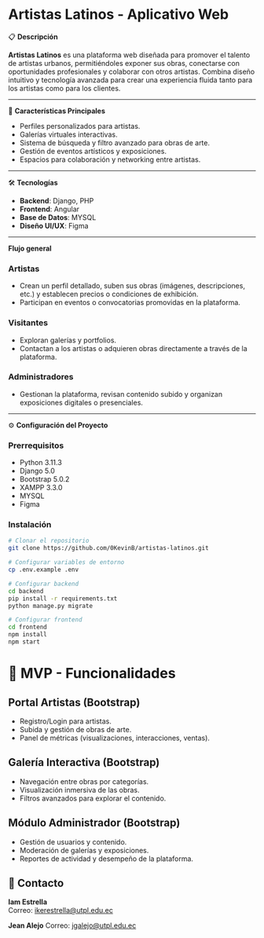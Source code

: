 # Artistas Latinos - Aplicativo Web 

📋 **Descripción**

**Artistas Latinos** es una plataforma web diseñada para promover el talento de artistas urbanos, permitiéndoles exponer sus obras, conectarse con oportunidades profesionales y colaborar con otros artistas. Combina diseño intuitivo y tecnología avanzada para crear una experiencia fluida tanto para los artistas como para los clientes.

---

🚀 **Características Principales**

- Perfiles personalizados para artistas.
- Galerías virtuales interactivas.
- Sistema de búsqueda y filtro avanzado para obras de arte.
- Gestión de eventos artísticos y exposiciones.
- Espacios para colaboración y networking entre artistas.

---

🛠️ **Tecnologías**

- **Backend**: Django, PHP
- **Frontend**: Angular  
- **Base de Datos**: MYSQL 
- **Diseño UI/UX**: Figma  

---

**Flujo general**

### Artistas  
- Crean un perfil detallado, suben sus obras (imágenes, descripciones, etc.) y establecen precios o condiciones de exhibición.  
- Participan en eventos o convocatorias promovidas en la plataforma.  

### Visitantes  
- Exploran galerías y portfolios.  
- Contactan a los artistas o adquieren obras directamente a través de la plataforma.  

### Administradores  
- Gestionan la plataforma, revisan contenido subido y organizan exposiciones digitales o presenciales.  

---

⚙️ **Configuración del Proyecto**

### Prerrequisitos  
- Python 3.11.3 
- Django 5.0
- Bootstrap 5.0.2
-  XAMPP 3.3.0
- MYSQL  
- Figma 

### Instalación

```bash
# Clonar el repositorio
git clone https://github.com/0KevinB/artistas-latinos.git

# Configurar variables de entorno
cp .env.example .env

# Configurar backend
cd backend
pip install -r requirements.txt
python manage.py migrate

# Configurar frontend
cd frontend
npm install
npm start
```

# 📱 MVP - Funcionalidades

## Portal Artistas (Bootstrap)
- Registro/Login para artistas.
- Subida y gestión de obras de arte.
- Panel de métricas (visualizaciones, interacciones, ventas).

## Galería Interactiva (Bootstrap)
- Navegación entre obras por categorías.
- Visualización inmersiva de las obras.
- Filtros avanzados para explorar el contenido.

## Módulo Administrador (Bootstrap)
- Gestión de usuarios y contenido.
- Moderación de galerías y exposiciones.
- Reportes de actividad y desempeño de la plataforma.


## 📧 Contacto

**Iam Estrella**  
Correo: ikerestrella@utpl.edu.ec

**Jean Alejo**
Correo: jgalejo@utpl.edu.ec



